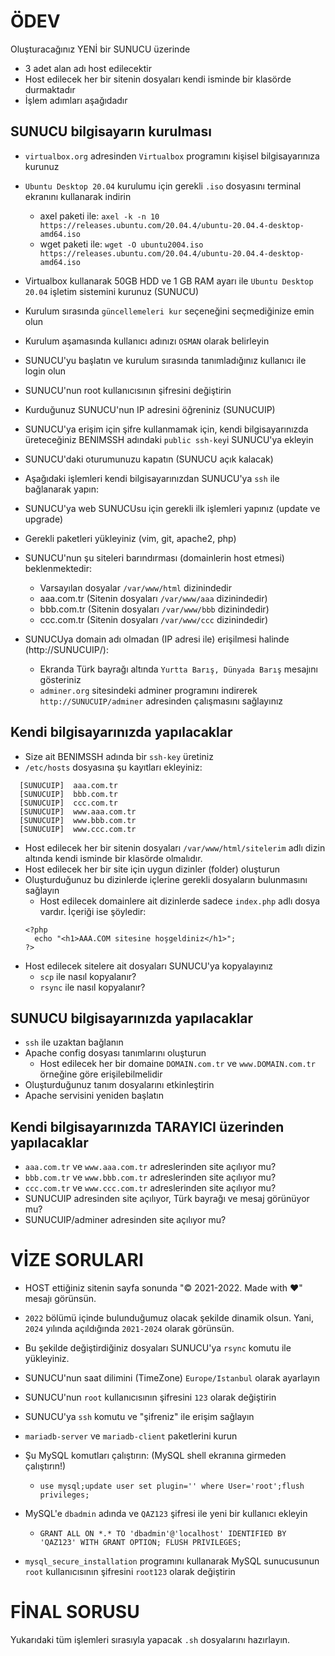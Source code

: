 # ÖDEV

Oluşturacağınız YENİ bir SUNUCU üzerinde

- 3 adet alan adı host edilecektir
- Host edilecek her bir sitenin dosyaları kendi isminde bir klasörde durmaktadır
- İşlem adımları aşağıdadır

## SUNUCU bilgisayarın kurulması

- `virtualbox.org` adresinden `Virtualbox` programını kişisel bilgisayarınıza kurunuz
- `Ubuntu Desktop 20.04` kurulumu için gerekli `.iso` dosyasını terminal ekranını kullanarak indirin
  - axel paketi ile: `axel -k -n 10 https://releases.ubuntu.com/20.04.4/ubuntu-20.04.4-desktop-amd64.iso`
  - wget paketi ile: `wget -O ubuntu2004.iso https://releases.ubuntu.com/20.04.4/ubuntu-20.04.4-desktop-amd64.iso`
- Virtualbox kullanarak 50GB HDD ve 1 GB RAM ayarı ile `Ubuntu Desktop 20.04` işletim sistemini kurunuz (SUNUCU)
- Kurulum sırasında `güncellemeleri kur` seçeneğini seçmediğinize emin olun
- Kurulum aşamasında kullanıcı adınızı `OSMAN` olarak belirleyin
- SUNUCU'yu başlatın ve kurulum sırasında tanımladığınız kullanıcı ile login olun
- SUNUCU'nun root kullanıcısının şifresini değiştirin
- Kurduğunuz SUNUCU'nun IP adresini öğreniniz (SUNUCUIP)
- SUNUCU'ya erişim için şifre kullanmamak için, kendi bilgisayarınızda üreteceğiniz BENIMSSH adındaki `public ssh-key`i SUNUCU'ya ekleyin
- SUNUCU'daki oturumunuzu kapatın (SUNUCU açık kalacak)

- Aşağıdaki işlemleri kendi bilgisayarınızdan SUNUCU'ya `ssh` ile bağlanarak yapın:
- SUNUCU'ya web SUNUCUsu için gerekli ilk işlemleri yapınız (update ve upgrade)
- Gerekli paketleri yükleyiniz (vim, git, apache2, php)
- SUNUCU'nun şu siteleri barındırması (domainlerin host etmesi) beklenmektedir:
  - Varsayılan dosyalar `/var/www/html` dizinindedir
  - aaa.com.tr (Sitenin dosyaları `/var/www/aaa` dizinindedir)
  - bbb.com.tr (Sitenin dosyaları `/var/www/bbb` dizinindedir)
  - ccc.com.tr (Sitenin dosyaları `/var/www/ccc` dizinindedir)
- SUNUCUya domain adı olmadan (IP adresi ile) erişilmesi halinde (http://SUNUCUIP/):
  - Ekranda Türk bayrağı altında `Yurtta Barış, Dünyada Barış` mesajını gösteriniz
  - `adminer.org` sitesindeki adminer programını indirerek `http://SUNUCUIP/adminer` adresinden çalışmasını sağlayınız

## Kendi bilgisayarınızda yapılacaklar

- Size ait BENIMSSH adında bir `ssh-key` üretiniz
- `/etc/hosts` dosyasına şu kayıtları ekleyiniz:

```
  [SUNUCUIP]  aaa.com.tr
  [SUNUCUIP]  bbb.com.tr
  [SUNUCUIP]  ccc.com.tr
  [SUNUCUIP]  www.aaa.com.tr
  [SUNUCUIP]  www.bbb.com.tr
  [SUNUCUIP]  www.ccc.com.tr
```

- Host edilecek her bir sitenin dosyaları `/var/www/html/sitelerim` adlı dizin altında kendi isminde bir klasörde olmalıdır.
- Host edilecek her bir site için uygun dizinler (folder) oluşturun
- Oluşturduğunuz bu dizinlerde içlerine gerekli dosyaların bulunmasını sağlayın
  - Host edilecek domainlere ait dizinlerde sadece `index.php` adlı dosya vardır. İçeriği ise şöyledir:
  ```
  <?php
    echo "<h1>AAA.COM sitesine hoşgeldiniz</h1>";
  ?>
  ```
- Host edilecek sitelere ait dosyaları SUNUCU'ya kopyalayınız
  - `scp` ile nasıl kopyalanır?
  - `rsync` ile nasıl kopyalanır?

## SUNUCU bilgisayarınızda yapılacaklar

- `ssh` ile uzaktan bağlanın
- Apache config dosyası tanımlarını oluşturun
  - Host edilecek her bir domaine `DOMAIN.com.tr` ve `www.DOMAIN.com.tr` örneğine göre erişilebilmelidir
- Oluşturduğunuz tanım dosyalarını etkinleştirin
- Apache servisini yeniden başlatın

## Kendi bilgisayarınızda TARAYICI üzerinden yapılacaklar

- `aaa.com.tr` ve `www.aaa.com.tr` adreslerinden site açılıyor mu?
- `bbb.com.tr` ve `www.bbb.com.tr` adreslerinden site açılıyor mu?
- `ccc.com.tr` ve `www.ccc.com.tr` adreslerinden site açılıyor mu?
- SUNUCUIP adresinden site açılıyor, Türk bayrağı ve mesaj görünüyor mu?
- SUNUCUIP/adminer adresinden site açılıyor mu?

# VİZE SORULARI

- HOST ettiğiniz sitenin sayfa sonunda "&#169; 2021-2022. Made with &#9829;" mesajı görünsün.
- `2022` bölümü içinde bulunduğumuz olacak şekilde dinamik olsun. Yani, `2024` yılında açıldığında `2021-2024` olarak görünsün.
- Bu şekilde değiştirdiğiniz dosyaları SUNUCU'ya `rsync` komutu ile yükleyiniz.

- SUNUCU'nun saat dilimini (TimeZone) `Europe/Istanbul` olarak ayarlayın

- SUNUCU'nun `root` kullanıcısının şifresini `123` olarak değiştirin
- SUNUCU'ya `ssh` komutu ve "şifreniz" ile erişim sağlayın

- `mariadb-server` ve `mariadb-client` paketlerini kurun
- Şu MySQL komutları çalıştırın: (MySQL shell ekranına girmeden çalıştırın!)
  - `use mysql;update user set plugin='' where User='root';flush privileges;`
- MySQL'e `dbadmin` adında ve `QAZ123` şifresi ile yeni bir kullanıcı ekleyin
  - `GRANT ALL ON *.* TO 'dbadmin'@'localhost' IDENTIFIED BY 'QAZ123' WITH GRANT OPTION; FLUSH PRIVILEGES;`
- `mysql_secure_installation` programını kullanarak MySQL sunucusunun `root` kullanıcısının şifresini `root123` olarak değiştirin

# FİNAL SORUSU

Yukarıdaki tüm işlemleri sırasıyla yapacak `.sh` dosyalarını hazırlayın.
